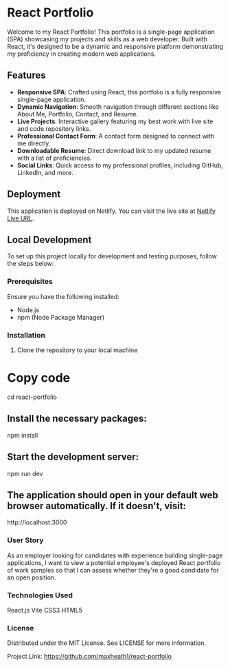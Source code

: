 # React Portfolio

Welcome to my React Portfolio! This portfolio is a single-page application (SPA) showcasing my projects and skills as a web developer. Built with React, it's designed to be a dynamic and responsive platform demonstrating my proficiency in creating modern web applications.

## Features

- **Responsive SPA**: Crafted using React, this portfolio is a fully responsive single-page application.
- **Dynamic Navigation**: Smooth navigation through different sections like About Me, Portfolio, Contact, and Resume.
- **Live Projects**: Interactive gallery featuring my best work with live site and code repository links.
- **Professional Contact Form**: A contact form designed to connect with me directly.
- **Downloadable Resume**: Direct download link to my updated resume with a list of proficiencies.
- **Social Links**: Quick access to my professional profiles, including GitHub, LinkedIn, and more.

## Deployment

This application is deployed on Netlify. You can visit the live site at [Netlify Live URL](#).

## Local Development

To set up this project locally for development and testing purposes, follow the steps below:

### Prerequisites

Ensure you have the following installed:
- Node.js
- npm (Node Package Manager)

### Installation

1. Clone the repository to your local machine

# Copy code
cd react-portfolio

## Install the necessary packages:
npm install

## Start the development server:
npm run dev

## The application should open in your default web browser automatically. If it doesn't, visit:
http://localhost:3000

### User Story
As an employer looking for candidates with experience building single-page applications, I want to view a potential employee's deployed React portfolio of work samples so that I can assess whether they're a good candidate for an open position.

### Technologies Used
React.js
Vite
CSS3
HTML5

### License
Distributed under the MIT License. See LICENSE for more information.

Project Link: https://github.com/maxheath1/react-portfolio